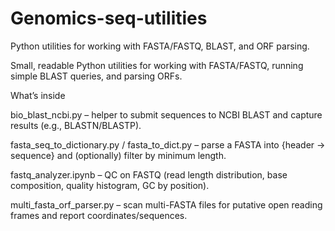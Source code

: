 # Genomics-seq-utilities
Python utilities for working with FASTA/FASTQ, BLAST, and ORF parsing.


Small, readable Python utilities for working with FASTA/FASTQ, running simple BLAST queries, and parsing ORFs.

What’s inside

bio_blast_ncbi.py – helper to submit sequences to NCBI BLAST and capture results (e.g., BLASTN/BLASTP).

fasta_seq_to_dictionary.py / fasta_to_dict.py – parse a FASTA into {header → sequence} and (optionally) filter by minimum length.

fastq_analyzer.ipynb – QC on FASTQ (read length distribution, base composition, quality histogram, GC by position).

multi_fasta_orf_parser.py – scan multi-FASTA files for putative open reading frames and report coordinates/sequences.
